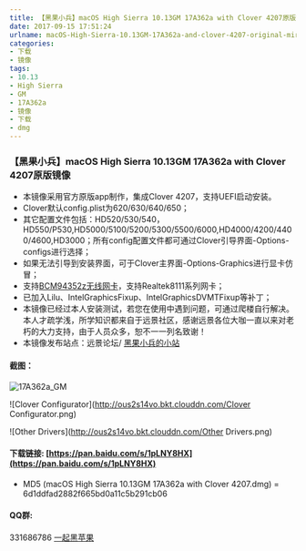 ```yaml
---
title: 【黑果小兵】macOS High Sierra 10.13GM 17A362a with Clover 4207原版镜像
date: 2017-09-15 17:51:24
urlname: macOS-High-Sierra-10.13GM-17A362a-and-clover-4207-original-mirror
categories:
- 下载
- 镜像
tags:
- 10.13
- High Sierra
- GM
- 17A362a
- 镜像
- 下载
- dmg
---
```

### 【黑果小兵】macOS High Sierra 10.13GM 17A362a with Clover 4207原版镜像

*	本镜像采用官方原版app制作，集成Clover 4207，支持UEFI启动安装。
*	Clover默认config.plist为620/630/640/650；
* 	其它配置文件包括：HD520/530/540，HD550/P530,HD5000/5100/5200/5300/5500/6000,HD4000/4200/4400/4600,HD3000；所有config配置文件都可通过Clover引导界面-Options-configs进行选择；
*  如果无法引导到安装界面，可于Clover主界面-Options-Graphics进行显卡仿冒；
*	支持[BCM94352z无线网卡](https://blog.daliansky.net/Broadcom-BCM94352z-DW1560-drive-new-posture.html#more)，支持Realtek8111系列网卡；
*	已加入Lilu、IntelGraphicsFixup、IntelGraphicsDVMTFixup等补丁；
*	本镜像已经过本人安装测试，若您在使用中遇到问题，可通过爬楼自行解决。本人才疏学浅，所学知识都来自于远景社区，感谢远景各位大咖一直以来对老朽的大力支持，由于人员众多，恕不一一列名致谢！
*	本镜像发布站点：远景论坛/ [黑果小兵的小站](https://blog.daliansky.net)

#### 截图：
![17A362a_GM](http://ous2s14vo.bkt.clouddn.com/17A362a_GM.png)


![Clover Configurator](http://ous2s14vo.bkt.clouddn.com/Clover Configurator.png)

![Other Drivers](http://ous2s14vo.bkt.clouddn.com/Other Drivers.png)

	
#### 下载链接: [https://pan.baidu.com/s/1pLNY8HX](https://pan.baidu.com/s/1pLNY8HX)

* MD5 (macOS High Sierra 10.13GM 17A362a with Clover 4207.dmg) = 6d1ddfad2882f665bd0a11c5b291cb06
	
#### QQ群:
331686786 [一起黑苹果](http://shang.qq.com/wpa/qunwpa?idkey=db511a29e856f37cbb871108ffa77a6e79dde47e491b8f2c8d8fe4d3c310de91)





